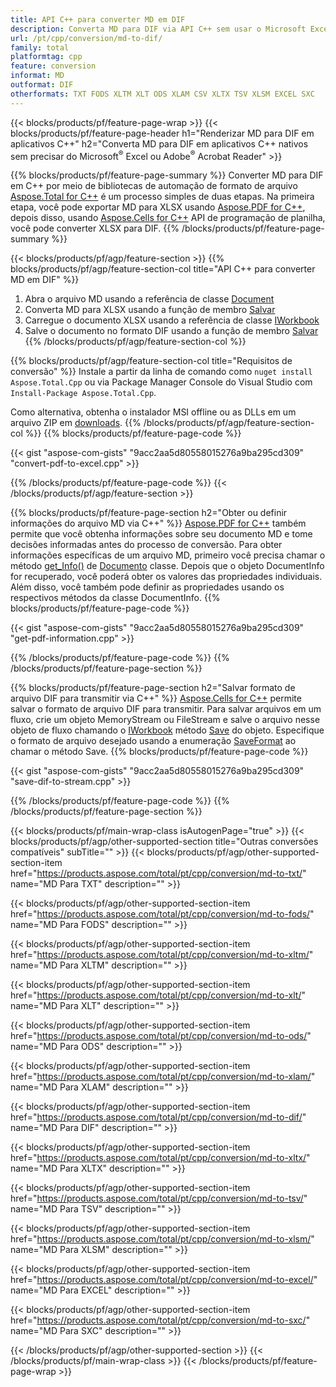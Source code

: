 ```yaml
---
title: API C++ para converter MD em DIF
description: Converta MD para DIF via API C++ sem usar o Microsoft Excel ou Adobe Reader
url: /pt/cpp/conversion/md-to-dif/
family: total
platformtag: cpp
feature: conversion
informat: MD
outformat: DIF
otherformats: TXT FODS XLTM XLT ODS XLAM CSV XLTX TSV XLSM EXCEL SXC
---
```

{{< blocks/products/pf/feature-page-wrap >}}
{{< blocks/products/pf/feature-page-header h1="Renderizar MD para DIF em aplicativos C++" h2="Converta MD para DIF em aplicativos C++ nativos sem precisar do Microsoft<sup>&reg;</sup> Excel ou Adobe<sup>&reg;</sup> Acrobat Reader" >}}

{{% blocks/products/pf/feature-page-summary %}}
Converter MD para DIF em C++ por meio de bibliotecas de automação de formato de arquivo [Aspose.Total for C++](https://products.aspose.com/total/cpp/) é um processo simples de duas etapas. Na primeira etapa, você pode exportar MD para XLSX usando [Aspose.PDF for C++](https://products.aspose.com/pdf/cpp/), depois disso, usando [Aspose.Cells for C++]( https://products.aspose.com/cells/cpp/) API de programação de planilha, você pode converter XLSX para DIF. 
{{% /blocks/products/pf/feature-page-summary  %}}

{{< blocks/products/pf/agp/feature-section >}}
{{% blocks/products/pf/agp/feature-section-col title="API C++ para converter MD em DIF" %}}
1. Abra o arquivo MD usando a referência de classe [Document](https://reference.aspose.com/pdf/cpp/class/aspose.pdf.document)
2. Converta MD para XLSX usando a função de membro [Salvar](https://reference.aspose.com/pdf/cpp/class/aspose.pdf.document#a6383c010776212483f51cc41235924db)
3. Carregue o documento XLSX usando a referência de classe [IWorkbook](https://reference.aspose.com/cells/cpp/class/aspose.cells.i_workbook)
4. Salve o documento no formato DIF usando a função de membro [Salvar](https://reference.aspose.com/cells/cpp/class/aspose.cells.i_workbook#a9460f52a2dec8f4bf623a4905167d997)
{{% /blocks/products/pf/agp/feature-section-col %}}

{{% blocks/products/pf/agp/feature-section-col title="Requisitos de conversão" %}}
Instale a partir da linha de comando como ```nuget install Aspose.Total.Cpp``` ou via Package Manager Console do Visual Studio com ```Install-Package Aspose.Total.Cpp```.

Como alternativa, obtenha o instalador MSI offline ou as DLLs em um arquivo ZIP em [downloads](https://downloads.aspose.com/total/cpp).
{{% /blocks/products/pf/agp/feature-section-col %}}
{{% blocks/products/pf/feature-page-code %}}

{{< gist "aspose-com-gists" "9acc2aa5d80558015276a9ba295cd309" "convert-pdf-to-excel.cpp" >}}


{{% /blocks/products/pf/feature-page-code %}}
{{< /blocks/products/pf/agp/feature-section >}}

{{% blocks/products/pf/feature-page-section  h2="Obter ou definir informações do arquivo MD via C++" %}}
[Aspose.PDF for C++](https://products.aspose.com/pdf/cpp/) também permite que você obtenha informações sobre seu documento MD e tome decisões informadas antes do processo de conversão. Para obter informações específicas de um arquivo MD, primeiro você precisa chamar o método [get_Info()](https://reference.aspose.com/pdf/cpp/class/aspose.pdf.document#ae7a6ba620499ffa0dbaa5c813ee96c4a) de [Documento](https://reference.aspose.com/pdf/cpp/class/aspose.pdf.document) classe. Depois que o objeto DocumentInfo for recuperado, você poderá obter os valores das propriedades individuais. Além disso, você também pode definir as propriedades usando os respectivos métodos da classe DocumentInfo.
{{% blocks/products/pf/feature-page-code %}}

{{< gist "aspose-com-gists" "9acc2aa5d80558015276a9ba295cd309" "get-pdf-information.cpp" >}}
{{% /blocks/products/pf/feature-page-code  %}}
{{% /blocks/products/pf/feature-page-section %}}

{{% blocks/products/pf/feature-page-section  h2="Salvar formato de arquivo DIF para transmitir via C++" %}}
[Aspose.Cells for C++](https://products.aspose.com/cells/net/) permite salvar o formato de arquivo DIF para transmitir. Para salvar arquivos em um fluxo, crie um objeto MemoryStream ou FileStream e salve o arquivo nesse objeto de fluxo chamando o [IWorkbook](https://reference.aspose.com/cells/cpp/class/aspose.cells.i_workbook) método [Save](https://reference.aspose.com/cells/cpp/class/aspose.cells.i_workbook#a77072cfb929787df9ad1f38b02f58349) do objeto. Especifique o formato de arquivo desejado usando a enumeração [SaveFormat](https://reference.aspose.com/cells/cpp/namespace/aspose.cells#a11cae527e4e68f1adcac8f47ea64481a) ao chamar o método Save.
{{% blocks/products/pf/feature-page-code %}}

{{< gist "aspose-com-gists" "9acc2aa5d80558015276a9ba295cd309" "save-dif-to-stream.cpp" >}}
{{% /blocks/products/pf/feature-page-code  %}}
{{% /blocks/products/pf/feature-page-section %}}

{{< blocks/products/pf/main-wrap-class isAutogenPage="true" >}}
{{< blocks/products/pf/agp/other-supported-section title="Outras conversões compatíveis" subTitle="" >}}
{{< blocks/products/pf/agp/other-supported-section-item href="https://products.aspose.com/total/pt/cpp/conversion/md-to-txt/" name="MD Para TXT" description="" >}}

{{< blocks/products/pf/agp/other-supported-section-item href="https://products.aspose.com/total/pt/cpp/conversion/md-to-fods/" name="MD Para FODS" description="" >}}

{{< blocks/products/pf/agp/other-supported-section-item href="https://products.aspose.com/total/pt/cpp/conversion/md-to-xltm/" name="MD Para XLTM" description="" >}}

{{< blocks/products/pf/agp/other-supported-section-item href="https://products.aspose.com/total/pt/cpp/conversion/md-to-xlt/" name="MD Para XLT" description="" >}}

{{< blocks/products/pf/agp/other-supported-section-item href="https://products.aspose.com/total/pt/cpp/conversion/md-to-ods/" name="MD Para ODS" description="" >}}

{{< blocks/products/pf/agp/other-supported-section-item href="https://products.aspose.com/total/pt/cpp/conversion/md-to-xlam/" name="MD Para XLAM" description="" >}}

{{< blocks/products/pf/agp/other-supported-section-item href="https://products.aspose.com/total/pt/cpp/conversion/md-to-dif/" name="MD Para DIF" description="" >}}

{{< blocks/products/pf/agp/other-supported-section-item href="https://products.aspose.com/total/pt/cpp/conversion/md-to-xltx/" name="MD Para XLTX" description="" >}}

{{< blocks/products/pf/agp/other-supported-section-item href="https://products.aspose.com/total/pt/cpp/conversion/md-to-tsv/" name="MD Para TSV" description="" >}}

{{< blocks/products/pf/agp/other-supported-section-item href="https://products.aspose.com/total/pt/cpp/conversion/md-to-xlsm/" name="MD Para XLSM" description="" >}}

{{< blocks/products/pf/agp/other-supported-section-item href="https://products.aspose.com/total/pt/cpp/conversion/md-to-excel/" name="MD Para EXCEL" description="" >}}

{{< blocks/products/pf/agp/other-supported-section-item href="https://products.aspose.com/total/pt/cpp/conversion/md-to-sxc/" name="MD Para SXC" description="" >}}


{{< /blocks/products/pf/agp/other-supported-section >}}
{{< /blocks/products/pf/main-wrap-class >}}
{{< /blocks/products/pf/feature-page-wrap >}}